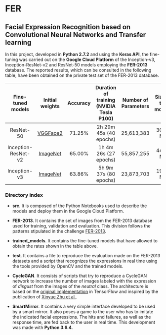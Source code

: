 # FER
## Facial Expression Recognition based on Convolutional Neural Networks and Transfer learning
 
In this project, developed in **Python 2.7.2** and using the **Keras API**, the fine-tuning was carried out on the **Google Cloud Platform** of the Inception-v3, Inception-ResNet-v2 and ResNet-50 models employing the **FER-2013** database. The reported results, which can be consulted in the following table, have been obtained on the private test set of the FER-2013 database.

|  Fine-tuned models  |                       Initial weights                      | Accuracy | Duration of training  (NVIDIA Tesla P100) | Number of Parameters | Size of the models |
|:-------------------:|:----------------------------------------------------------:|:--------:|:-----------------------------------------:|:--------------------:|:------------------:|
|      ResNet-50      | [VGGFace2](http://www.robots.ox.ac.uk/~vgg/data/vgg_face/) |  71.25%  |           2h 29m 45s (40 epochs)          |      25,613,383      |      308.3 MB      |
| Inception-ResNet-v2 |            [ImageNet](http://www.image-net.org/)           |  65.00%  |           1h 4m 26s (27 epochs)           |      55,857,255      |      449.3 MB      |
|     Inception-v3    |            [ImageNet](http://www.image-net.org/)           |  63.86%  |           5h 9m 37s (80 epochs)           |      23,873,703      |      192.1 MB      |

### Directory index

- **src**. It is composed of the Python Notebooks used to describe the models and deploy them in the Google Cloud Platform.

- **FER-2013**. It contains the set of images from the FER-2013 database used for training, validation and evaluation. This division follows the patterns stipulated in the challenge [FER-2013](https://www.kaggle.com/c/challenges-in-representation-learning-facial-expression-recognition-challenge/data).

- **trained_models**. It contains the fine-tuned models that have allowed to obtain the rates shown in the table above.

- **test**. It contains a file to reproduce the evaluation made on the FER-2013 datasets and a script that recognizes the expressions in real time using the tools provided by OpenCV and the trained models.

- **CycleGAN**. It consists of scripts that try to reproduce a CycleGAN network to increase the number of images labeled with the expression of _disgust_ from the images of the _neutral_ class. The architecture is based on the [original implementation](https://github.com/junyanz/CycleGAN) in TensorFlow and inspired by the publication of [Xinyue Zhu et al.](https://arxiv.org/abs/1711.00648).

- **SmartMirror**. It contains a very simple interface developed to be used by a smart mirror. It also poses a game to the user who has to imitate the indicated facial expressions. The hits and failures, as well as the response time, are fed back to the user in real time. This development was made with **Python 3.6.4**.

